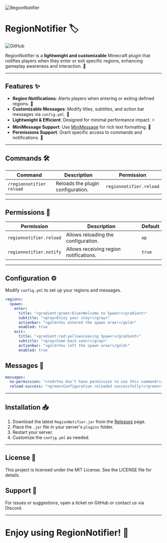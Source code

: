 ![RegionNotifier](https://cdn.discordapp.com/attachments/1138361189546594304/1336048071569838180/RegionNotifier_Banner.png?ex=67a2633a&is=67a111ba&hm=a719df22d000fe418479c047ec8a3b881fc7b9597a695004b73168a79a6e7b68&)
# RegionNotifier 🏷️

![GitHub](https://img.shields.io/badge/License-MIT-green)

RegionNotifier is a **lightweight and customizable** Minecraft plugin that notifies players when they enter or exit specific regions, enhancing gameplay awareness and interaction. 🚀

---

## Features ✨

- **Region Notifications**: Alerts players when entering or exiting defined regions. 📌
- **Customizable Messages**: Modify titles, subtitles, and action bar messages via `config.yml`. 🎨
- **Lightweight & Efficient**: Designed for minimal performance impact. ⚡
- **MiniMessage Support**: Use [MiniMessage](https://docs.advntr.dev/minimessage.html) for rich text formatting. 📝
- **Permissions Support**: Grant specific access to commands and notifications. 🔑

---

## Commands 🛠️

| Command              | Description                         | Permission               |
|----------------------|-----------------------------------|--------------------------|
| `/regionnotifier reload` | Reloads the plugin configuration. | `regionnotifier.reload` |

---

## Permissions 🔐

| Permission               | Description                            | Default |
|--------------------------|----------------------------------------|---------|
| `regionnotifier.reload`  | Allows reloading the configuration.    | `op`    |
| `regionnotifier.notify`  | Allows receiving region notifications. | `true`  |

---

## Configuration ⚙️

Modify `config.yml` to set up your regions and messages.

```yaml
regions:
  spawn:
    enter:
      title: "<gradient:green:blue>Welcome to Spawn!</gradient>"
      subtitle: "<gray>Enjoy your stay!</gray>"
      actionbar: "<gold>You entered the spawn area!</gold>"
      enabled: true
    exit:
      title: "<gradient:red:yellow>Leaving Spawn!</gradient>"
      subtitle: "<gray>Come back soon!</gray>"
      actionbar: "<gold>You left the spawn area!</gold>"
      enabled: true
```

## Messages 📩

```yaml
messages:
  no-permission: "<red>You don't have permission to use this command!</red>"
  reload-success: "<green>Configuration reloaded successfully!</green>"
```

---

## Installation 📥

1. Download the latest `RegionNotifier.jar` from the [Releases](https://github.com/your-repo/releases) page.
2. Place the `.jar` file in your server's `plugins` folder.
3. Restart your server.
4. Customize the `config.yml` as needed.

---

## License 📄
This project is licensed under the MIT License. See the LICENSE file for details.

## Support 💬
For issues or suggestions, open a ticket on GitHub or contact us via Discord.

---

# Enjoy using RegionNotifier! 🎉
